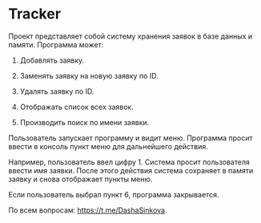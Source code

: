 # **Tracker**

Проект представляет собой систему хранения заявок в базе данных и памяти.
Программа может:

1. Добавлять заявку.

2. Заменять заявку на новую заявку по ID.

3. Удалять заявку по ID.

4. Отображать список всех заявок.

5. Производить поиск по имени заявки.

Пользователь запускает программу и видит меню. Программа просит ввести в консоль пункт меню для дальнейшего действия.

Например, пользователь ввел цифру 1. Система просит пользователя ввести имя заявки. После этого действия система сохраняет в памяти заявку и снова отображает пункты меню.

Если пользователь выбрал пункт 6, программа закрывается.


По всем вопросам: https://t.me/DashaSinkova.
